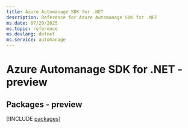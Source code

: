 ```yaml
---
title: Azure Automanage SDK for .NET
description: Reference for Azure Automanage SDK for .NET
ms.date: 07/29/2025
ms.topic: reference
ms.devlang: dotnet
ms.service: automanage
---
```

# Azure Automanage SDK for .NET - preview
## Packages - preview
[!INCLUDE [packages](automanage-index.md)]